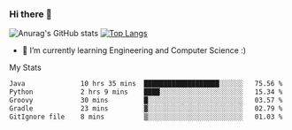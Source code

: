 ### Hi there 👋

![Anurag's GitHub stats](https://github-readme-stats.vercel.app/api?username=MatteoIorio11&show_icons=true&theme=dark) 
[![Top Langs](https://github-readme-stats.vercel.app/api/top-langs/?username=MatteoIorio11&theme=dark)](https://github.com/MatteoIorio11/github-readme-stats)

- 🌱 I’m currently learning Engineering and Computer Science :)

<!--
**MatteoIorio11/MatteoIorio11** is a ✨ _special_ ✨ repository because its `README.md` (this file) appears on your GitHub profile.

Here are some ideas to get you started:

- 🔭 I’m currently working on ...
- 🌱 I’m currently learning ...
- 👯 I’m looking to collaborate on ...
- 🤔 I’m looking for help with ...
- 💬 Ask me about ...
- 📫 How to reach me: ...
- 😄 Pronouns: ...
- ⚡ Fun fact: ...
-->
My Stats
<!--START_SECTION:waka-->

```txt
Java              10 hrs 35 mins  ███████████████████░░░░░░   75.56 %
Python            2 hrs 9 mins    ████░░░░░░░░░░░░░░░░░░░░░   15.34 %
Groovy            30 mins         █░░░░░░░░░░░░░░░░░░░░░░░░   03.57 %
Gradle            23 mins         ▓░░░░░░░░░░░░░░░░░░░░░░░░   02.79 %
GitIgnore file    8 mins          ▒░░░░░░░░░░░░░░░░░░░░░░░░   01.03 %
```

<!--END_SECTION:waka-->

